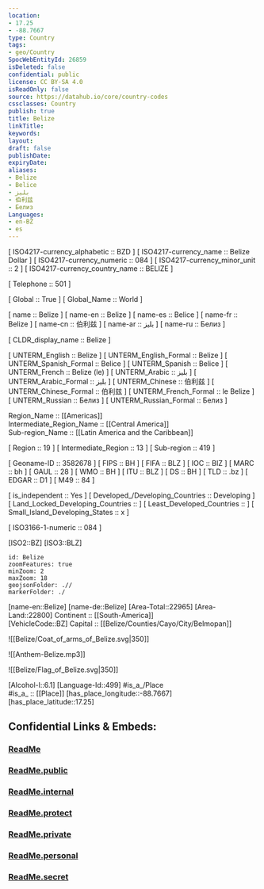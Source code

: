 ```yaml
---
location:
- 17.25
- -88.7667
type: Country
tags:
- geo/Country
SpocWebEntityId: 26859
isDeleted: false
confidential: public
license: CC BY-SA 4.0
isReadOnly: false
source: https://datahub.io/core/country-codes
cssclasses: Country
publish: true
title: Belize
linkTitle: 
keywords: 
layout: 
draft: false
publishDate: 
expiryDate: 
aliases:
- Belize
- Belice
- بليز
- 伯利兹
- Белиз
Languages:
- en-BZ
- es
---
```



[	ISO4217-currency_alphabetic	 :: BZD ] 
[	ISO4217-currency_name	 :: Belize Dollar ] 
[	ISO4217-currency_numeric	 :: 084 ] 
[	ISO4217-currency_minor_unit	 :: 2 ] 
[	ISO4217-currency_country_name	 :: BELIZE ] 

[	Telephone	 :: 501 ] 

[	Global	 :: True ] 
[	Global_Name	 :: World ] 

[	name	 :: Belize ] 
[	name-en	 :: Belize ] 
[	name-es	 :: Belice ] 
[	name-fr	 :: Belize ] 
[	name-cn	 :: 伯利兹 ] 
[	name-ar	 :: بليز ] 
[	name-ru	 :: Белиз ] 

[	CLDR_display_name	 :: Belize ] 

[	UNTERM_English	 :: Belize ] 
[	UNTERM_English_Formal	 :: Belize ] 
[	UNTERM_Spanish_Formal	 :: Belice ] 
[	UNTERM_Spanish	 :: Belice ] 
[	UNTERM_French	 :: Belize (le) ] 
[	UNTERM_Arabic	 :: بليز ] 
[	UNTERM_Arabic_Formal	 :: بليز ] 
[	UNTERM_Chinese	 :: 伯利兹 ] 
[	UNTERM_Chinese_Formal	 :: 伯利兹 ] 
[	UNTERM_French_Formal	 :: le Belize ] 
[	UNTERM_Russian	 :: Белиз ] 
[	UNTERM_Russian_Formal	 :: Белиз ] 

Region_Name ::  [[Americas]]  
Intermediate_Region_Name ::  [[Central America]]  
Sub-region_Name ::  [[Latin America and the Caribbean]] 

[	Region	 :: 19 ] 
[	Intermediate_Region	 :: 13 ] 
[	Sub-region	 :: 419 ] 

[	Geoname-ID	 :: 3582678 ] 
[	FIPS	 :: BH ] 
[	FIFA	 :: BLZ ] 
[	IOC	 :: BIZ ] 
[	MARC	 :: bh ] 
[	GAUL	 :: 28 ] 
[	WMO	 :: BH ] 
[	ITU	 :: BLZ ] 
[	DS	 :: BH ] 
[	TLD	 :: .bz ] 
[	EDGAR	 :: D1 ] 
[	M49	 :: 84 ] 

[	is_independent	 :: Yes ] 
[	Developed_/Developing_Countries	 :: Developing ] 
[	Land_Locked_Developing_Countries	 ::  ] 
[	Least_Developed_Countries	 ::  ] 
[	Small_Island_Developing_States	 :: x ] 

[	ISO3166-1-numeric	 :: 084 ] 



[ISO2::BZ] 
[ISO3::BLZ] 
```leaflet
id: Belize
zoomFeatures: true 
minZoom: 2 
maxZoom: 18
geojsonFolder: .//
markerFolder: ./
```

[name-en::Belize] 
[name-de::Belize] 
[Area-Total::22965] 
[Area-Land::22800] 
Continent :: [[South-America]]  
[VehicleCode::BZ] 
Capital :: [[Belize/Counties/Cayo/City/Belmopan]]  

![[Belize/Coat_of_arms_of_Belize.svg|350]] 

![[Anthem-Belize.mp3]] 

![[Belize/Flag_of_Belize.svg|350]] 

[Alcohol-l::6.1] 
[Language-Id::499] 
#is_a_/Place  
#is_a_ :: [[Place]] 
[has_place_longitude::-88.7667] 
[has_place_latitude::17.25] 


## Confidential Links & Embeds: 

### [ReadMe](/_Standards/Earth/Continent/America~Central/Belize/ReadMe.md) 

### [ReadMe.public](/_public/Earth/Continent/America~Central/Belize/ReadMe.public.md) 

### [ReadMe.internal](/_internal/Earth/Continent/America~Central/Belize/ReadMe.internal.md) 

### [ReadMe.protect](/_protect/Earth/Continent/America~Central/Belize/ReadMe.protect.md) 

### [ReadMe.private](/_private/Earth/Continent/America~Central/Belize/ReadMe.private.md) 

### [ReadMe.personal](/_personal/Earth/Continent/America~Central/Belize/ReadMe.personal.md) 

### [ReadMe.secret](/_secret/Earth/Continent/America~Central/Belize/ReadMe.secret.md)

